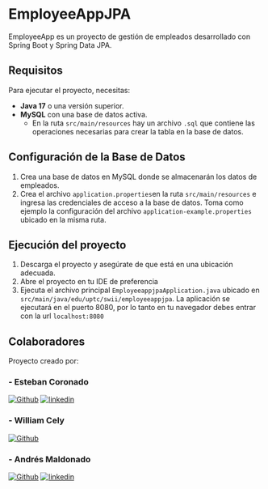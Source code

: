 # EmployeeAppJPA

EmployeeApp es un proyecto de gestión de empleados desarrollado con Spring Boot y Spring Data JPA.

## Requisitos

Para ejecutar el proyecto, necesitas:

- **Java 17** o una versión superior.
- **MySQL** con una base de datos activa.
  - En la ruta `src/main/resources` hay un archivo `.sql` que contiene las operaciones necesarias para crear la tabla en la base de datos.

## Configuración de la Base de Datos

1. Crea una base de datos en MySQL donde se almacenarán los datos de empleados.
2. Crea el archivo `application.properties`en la ruta `src/main/resources` e ingresa las credenciales de acceso a la base de datos. Toma como ejemplo la configuración del archivo `application-example.properties` ubicado en la misma ruta.

## Ejecución del proyecto
1. Descarga el proyecto y asegúrate de que está en una ubicación adecuada.
2. Abre el proyecto en tu IDE de preferencia
3. Ejecuta el archivo principal `EmployeeappjpaApplication.java` ubicado en `src/main/java/edu/uptc/swii/employeeappjpa`.
La aplicación se ejecutará en el puerto 8080, por lo tanto en tu navegador debes entrar con la url `localhost:8080`

## Colaboradores
Proyecto creado por:

### - Esteban Coronado
[![Github](https://img.shields.io/badge/github-%2324292e.svg?&style=for-the-badge&logo=github&logoColor=white)](https://github.com/Esteban-Coronado)
[![linkedin](https://img.shields.io/badge/linkedin-0A66C2?style=for-the-badge&logo=linkedin&logoColor=white)](https://www.linkedin.com/in/estebanpe%C3%B1a06/)
### - William Cely
[![Github](https://img.shields.io/badge/github-%2324292e.svg?&style=for-the-badge&logo=github&logoColor=white)](https://github.com/WilliamC111)
### - Andrés Maldonado
[![Github](https://img.shields.io/badge/github-%2324292e.svg?&style=for-the-badge&logo=github&logoColor=white)](https://github.com/AndresMaldonado200338)
[![linkedin](https://img.shields.io/badge/linkedin-0A66C2?style=for-the-badge&logo=linkedin&logoColor=white)](https://www.linkedin.com/in/amaldonados/)
